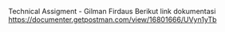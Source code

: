 Technical Assigment - Gilman Firdaus
Berikut link dokumentasi https://documenter.getpostman.com/view/16801666/UVyn1yTb
